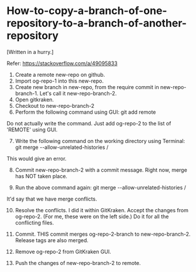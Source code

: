 # How-to-copy-a-branch-of-one-repository-to-a-branch-of-another-repository
[Written in a hurry.]

Refer: https://stackoverflow.com/a/49095833

1. Create a remote new-repo on github.
1. Import og-repo-1 into this new-repo.
1. Create new branch in new-repo, from the require commit in new-repo-branch-1. Let's call it new-repo-branch-2.
1. Open gitkraken.
1. Checkout to new-repo-branch-2
1. Perform the following command using GUI:
git add remote <og-repo-2-name> <repo-2-ssh-url>

Do not actually write the command. Just add og-repo-2 to the list of 'REMOTE' using GUI.

7. Write the following command on the working directory using Terminal:
git merge --allow-unrelated-histories <repo-2-name>/<repo-2-branchName>

This would give an error.

8. Commit new-repo-branch-2 with a commit message. Right now, merge has NOT taken place.

9. Run the above command again:
git merge --allow-unrelated-histories <og-repo-2-name>/<og-repo-2-branchName>

It'd say that we have merge conflicts.

10. Resolve the conflicts. I did it within GitKraken. Accept the changes from og-repo-2. (For me, these were on the left side.) Do it for all the conflicting files.

11. Commit. THIS commit merges og-repo-2-branch to new-repo-branch-2. Release tags are also merged.

1. Remove og-repo-2 from GitKraken GUI.

1. Push the changes of new-repo-branch-2 to remote.
